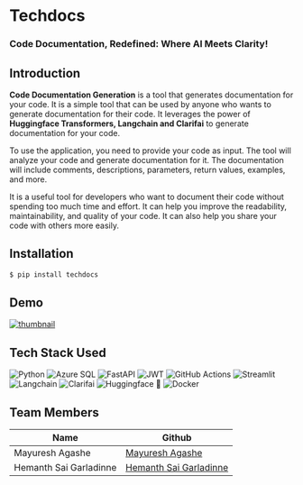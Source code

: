 

# Techdocs
### Code Documentation, Redefined: Where AI Meets Clarity!


## Introduction

**Code Documentation Generation** is a tool that generates documentation for your code. It is a simple tool that can be used by anyone who wants to generate documentation for their code. It leverages the power of **Huggingface Transformers, Langchain and Clarifai** to generate documentation for your code. 

To use the application, you need to provide your code as input. The tool will analyze your code and generate documentation for it. The documentation will include comments, descriptions, parameters, return values, examples, and more.

It is a useful tool for developers who want to document their code without spending too much time and effort. It can help you improve the readability, maintainability, and quality of your code. It can also help you share your code with others more easily.

## Installation

```bash
$ pip install techdocs
```

## Demo
[![thumbnail](https://i9.ytimg.com/vi_webp/T7FMd7jGb8w/mqdefault.webp?v=6548c43c&sqp=CKyHo6oG&rs=AOn4CLCZF6vh1huXQGuQGFoNP5KmRcyiVA)](https://youtu.be/T7FMd7jGb8w)

## Tech Stack Used
![Python](https://img.shields.io/badge/python-3670A0?style=for-the-badge&logo=python&logoColor=ffdd54)
![Azure SQL](https://img.shields.io/badge/azure_SQL-%230072C6.svg?style=for-the-badge&logo=microsoftazure&logoColor=white)
![FastAPI](https://img.shields.io/badge/FastAPI-005571?style=for-the-badge&logo=fastapi)
![JWT](https://img.shields.io/badge/JWT-black?style=for-the-badge&logo=JSON%20web%20tokens)
![GitHub Actions](https://img.shields.io/badge/github%20actions-%232671E5.svg?style=for-the-badge&logo=githubactions&logoColor=white)
![Streamlit](https://img.shields.io/badge/Streamlit-EA6566?style=for-the-badge&logo=streamlit&logoColor=white)
![Langchain](https://img.shields.io/badge/Langchain-F70A8D?style=for-the-badge&logo=langchain&logoColor=white)
![Clarifai](https://img.shields.io/badge/Clarifai-FFA500?style=for-the-badge&logo=clarifai&logoColor=white)
![Huggingface 🤗](https://img.shields.io/badge/huggingface-FFA500?style=for-the-badge&logo=huggingface&logoColor=white)
![Docker](https://img.shields.io/badge/docker-%230072C6.svg?style=for-the-badge&logo=docker&logoColor=white)

## Team Members
| Name | Github |
| --- | --- |
| Mayuresh Agashe | [Mayuresh Agashe](https://github.com/mayureshagashe2105) |
| Hemanth Sai Garladinne | [Hemanth Sai Garladinne](https://github.com/HemanthSai7) |

